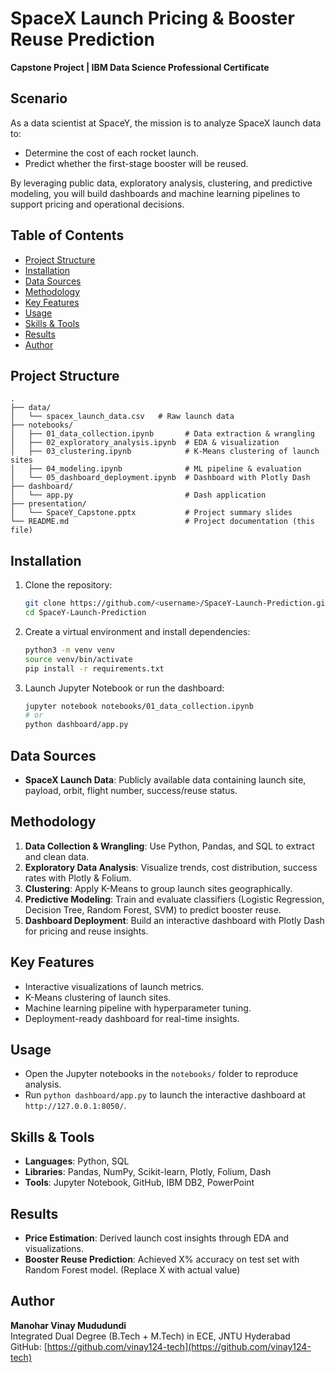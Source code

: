 # SpaceX Launch Pricing & Booster Reuse Prediction

**Capstone Project | IBM Data Science Professional Certificate**

## Scenario

As a data scientist at SpaceY, the mission is to analyze SpaceX launch data to:

- Determine the cost of each rocket launch.
- Predict whether the first-stage booster will be reused.

By leveraging public data, exploratory analysis, clustering, and predictive modeling, you will build dashboards and machine learning pipelines to support pricing and operational decisions.

## Table of Contents

- [Project Structure](#project-structure)
- [Installation](#installation)
- [Data Sources](#data-sources)
- [Methodology](#methodology)
- [Key Features](#key-features)
- [Usage](#usage)
- [Skills & Tools](#skills--tools)
- [Results](#results)
- [Author](#author)

## Project Structure

```
.
├── data/
│   └── spacex_launch_data.csv   # Raw launch data
├── notebooks/
│   ├── 01_data_collection.ipynb       # Data extraction & wrangling
│   ├── 02_exploratory_analysis.ipynb  # EDA & visualization
│   ├── 03_clustering.ipynb            # K-Means clustering of launch sites
│   ├── 04_modeling.ipynb              # ML pipeline & evaluation
│   └── 05_dashboard_deployment.ipynb  # Dashboard with Plotly Dash
├── dashboard/
│   └── app.py                         # Dash application
├── presentation/
│   └── SpaceY_Capstone.pptx           # Project summary slides
└── README.md                          # Project documentation (this file)
```

## Installation

1. Clone the repository:
   ```bash
   git clone https://github.com/<username>/SpaceY-Launch-Prediction.git
   cd SpaceY-Launch-Prediction
   ```
2. Create a virtual environment and install dependencies:
   ```bash
   python3 -m venv venv
   source venv/bin/activate
   pip install -r requirements.txt
   ```
3. Launch Jupyter Notebook or run the dashboard:
   ```bash
   jupyter notebook notebooks/01_data_collection.ipynb
   # or
   python dashboard/app.py
   ```

## Data Sources

- **SpaceX Launch Data**: Publicly available data containing launch site, payload, orbit, flight number, success/reuse status.

## Methodology

1. **Data Collection & Wrangling**: Use Python, Pandas, and SQL to extract and clean data.
2. **Exploratory Data Analysis**: Visualize trends, cost distribution, success rates with Plotly & Folium.
3. **Clustering**: Apply K-Means to group launch sites geographically.
4. **Predictive Modeling**: Train and evaluate classifiers (Logistic Regression, Decision Tree, Random Forest, SVM) to predict booster reuse.
5. **Dashboard Deployment**: Build an interactive dashboard with Plotly Dash for pricing and reuse insights.

## Key Features

- Interactive visualizations of launch metrics.
- K-Means clustering of launch sites.
- Machine learning pipeline with hyperparameter tuning.
- Deployment-ready dashboard for real-time insights.

## Usage

- Open the Jupyter notebooks in the `notebooks/` folder to reproduce analysis.
- Run `python dashboard/app.py` to launch the interactive dashboard at `http://127.0.0.1:8050/`.

## Skills & Tools

- **Languages**: Python, SQL
- **Libraries**: Pandas, NumPy, Scikit-learn, Plotly, Folium, Dash
- **Tools**: Jupyter Notebook, GitHub, IBM DB2, PowerPoint

## Results

- **Price Estimation**: Derived launch cost insights through EDA and visualizations.
- **Booster Reuse Prediction**: Achieved X% accuracy on test set with Random Forest model. (Replace X with actual value)

## Author

**Manohar Vinay Mududundi**  
Integrated Dual Degree (B.Tech + M.Tech) in ECE, JNTU Hyderabad  
GitHub: [https://github.com/vinay124-tech](https://github.com/vinay124-tech)

